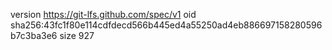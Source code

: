 version https://git-lfs.github.com/spec/v1
oid sha256:43fc1f80e114cdfdecd566b445ed4a55250ad4eb886697158280596b7c3ba3e6
size 927
